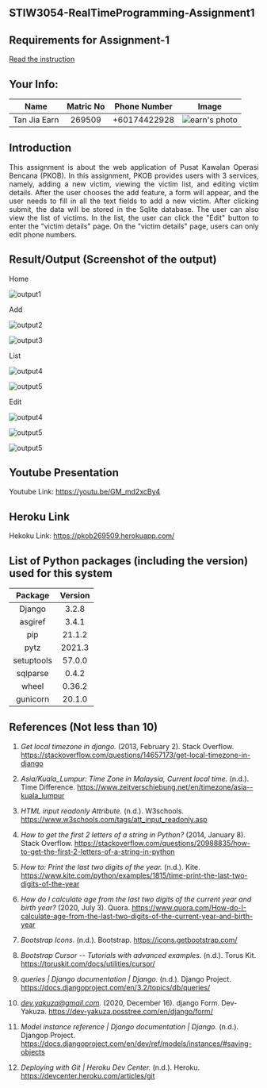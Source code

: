 ## STIW3054-RealTimeProgramming-Assignment1

## Requirements for Assignment-1
[Read the instruction](https://github.com/STIW3054-A211/e-sulam/blob/main/Assignment-1.md)

## Your Info:
|                 Name                  | Matric No |  Phone Number   |                   Image                   |
| :-----------------------------------: | :-------: | :-------------: | :---------------------------------------: |
| Tan Jia Earn                          |  269509   | +60174422928    | ![earn's photo](./images/earn.jpg)        |


## Introduction
<p align="justify">This assignment is about the web application of Pusat Kawalan Operasi Bencana (PKOB). In this assignment, PKOB provides users with 3 services, namely, adding a new victim, viewing the victim list, and editing victim details. After the user chooses the add feature, a form will appear, and the user needs to fill in all the text fields to add a new victim. After clicking submit, the data will be stored in the Sqlite database. The user can also view the list of victims. In the list, the user can click the "Edit" button to enter the "victim details" page. On the "victim details" page, users can only edit phone numbers.</p> 

## Result/Output (Screenshot of the output)

Home

![output1](./images/pkob-home.png) 

Add

![output2](./images/pkob-add.png)


![output3](./images/pkob-add2.png)

List

![output4](./images/pkob-list.png)

![output5](./images/pkob-list2.png)

Edit

![output4](./images/pkob-edit.png)

![output5](./images/pkob-edit2.png)

![output5](./images/pkob-edit3.png)

## Youtube Presentation

Youtube Link: https://youtu.be/GM_md2xcBy4

## Heroku Link

Hekoku Link: https://pkob269509.herokuapp.com/

## List of Python packages (including the version) used for this system
| Package    |   Version  |
| :--------: | :--------: | 
| Django     |    3.2.8   |
| asgiref    |    3.4.1   |
| pip        |    21.1.2  |
| pytz       |    2021.3  |
| setuptools |    57.0.0  |
| sqlparse   |    0.4.2   |
| wheel      |    0.36.2  |
| gunicorn   |    20.1.0  |

## References (Not less than 10)

1. <i>Get local timezone in django.</i> (2013, February 2). Stack Overflow. https://stackoverflow.com/questions/14657173/get-local-timezone-in-django


2. <i>Asia/Kuala_Lumpur: Time Zone in Malaysia, Current local time.</i> (n.d.). Time Difference. https://www.zeitverschiebung.net/en/timezone/asia--kuala_lumpur


3. <i>HTML input readonly Attribute.</i> (n.d.). W3schools. https://www.w3schools.com/tags/att_input_readonly.asp


4. <i> How to get the first 2 letters of a string in Python?</i>  (2014, January 8). Stack Overflow. https://stackoverflow.com/questions/20988835/how-to-get-the-first-2-letters-of-a-string-in-python


5. <i>How to: Print the last two digits of the year.</i> (n.d.). Kite. https://www.kite.com/python/examples/1815/time-print-the-last-two-digits-of-the-year


6. <i>How do I calculate age from the last two digits of the current year and birth year?</i> (2020, July 3). Quora. https://www.quora.com/How-do-I-calculate-age-from-the-last-two-digits-of-the-current-year-and-birth-year 


7. <i>Bootstrap Icons.</i> (n.d.). Bootstrap. https://icons.getbootstrap.com/


8. <i>Bootstrap Cursor -- Tutorials with advanced examples.</i> (n.d.). Torus Kit. https://toruskit.com/docs/utilities/cursor/


9. <i>queries | Django documentation | Django.</i>  (n.d.). Django Project. https://docs.djangoproject.com/en/3.2/topics/db/queries/


10. <i>dev.yakuza@gmail.com.</i>  (2020, December 16). django Form. Dev-Yakuza. https://dev-yakuza.posstree.com/en/django/form/


11. <i>Model instance reference | Django documentation | Django.</i>  (n.d.). Djangop Project. https://docs.djangoproject.com/en/dev/ref/models/instances/#saving-objects


12. <i>Deploying with Git | Heroku Dev Center.</i>  (n.d.). Heroku. https://devcenter.heroku.com/articles/git
